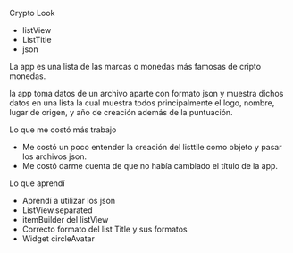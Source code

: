 Crypto Look

 - listView
 - ListTitle
 - json
 
 La app es una lista de las marcas o monedas más famosas de cripto monedas.
 
 la app toma datos de un archivo aparte con formato json y muestra dichos datos en una lista la cual 
 muestra todos principalmente el logo, nombre, lugar de origen, y año de creación además de la puntuación.
 
Lo que me costó más trabajo
  
  - Me costó un poco entender la creación del listtile como objeto y pasar los archivos json.
  - Me costó darme cuenta de que no había cambiado el título de la app.
  
Lo que aprendí

  - Aprendí a utilizar los json
  - ListView.separated
  - itemBuilder del listView
  - Correcto formato del list Title y sus formatos
  - Widget circleAvatar


